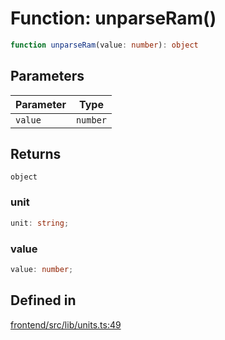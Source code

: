 # Function: unparseRam()

```ts
function unparseRam(value: number): object
```

## Parameters

| Parameter | Type |
| ------ | ------ |
| `value` | `number` |

## Returns

`object`

### unit

```ts
unit: string;
```

### value

```ts
value: number;
```

## Defined in

[frontend/src/lib/units.ts:49](https://github.com/headlamp-k8s/headlamp/blob/2481a1c9f2b4a69a9320466e7a455215b14b97b0/frontend/src/lib/units.ts#L49)
